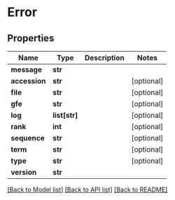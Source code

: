 # Error

## Properties
Name | Type | Description | Notes
------------ | ------------- | ------------- | -------------
**message** | **str** |  | 
**accession** | **str** |  | [optional] 
**file** | **str** |  | [optional] 
**gfe** | **str** |  | [optional] 
**log** | **list[str]** |  | [optional] 
**rank** | **int** |  | [optional] 
**sequence** | **str** |  | [optional] 
**term** | **str** |  | [optional] 
**type** | **str** |  | [optional] 
**version** | **str** |  | 

[[Back to Model list]](../README.md#documentation-for-models) [[Back to API list]](../README.md#documentation-for-api-endpoints) [[Back to README]](../README.md)


